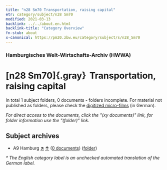 ```yaml
---
title: "n28 Sm70 Transportation, raising capital"
etr: category/subject/n28 Sm70
modified: 2021-03-13
backlink: ../../about.en.html
backlink-title: "Category Overview"
fn-stub: about
x-canonical: https://pm20.zbw.eu/category/subject/s/n28_Sm70
---
```


### Hamburgisches Welt-Wirtschafts-Archiv (HWWA)
# [n28 Sm70]{.gray}&#8201; Transportation, raising capital&#160; 





In total 1 subject folders, 0 documents - folders incomplete.
For material not published as folders, please check the [digitized micro-films](/film/h1_sh.de.html) (in German).

_For direct access to the documents, click the "(xy documents)" link, for folder information use the "(folder)" link._

## Subject archives


- A9 Hamburg [**&nearr;**](../../../geo/i/140905/about.en.html "Hamburg (all folders)") [**&uarr;**](../../../geo/about.en.html#A9 "Country category system") (<a href="https://pm20.zbw.eu/dfgview/sh/140905,198328" title="about: Hamburg : Transportation, raising capital" target="_blank">0 documents</a>) ([folder](../../../../folder/sh/1409xx/140905/1983xx/198328/about.en.html))


_* The English category label is an unchecked automated translation of the German label._

